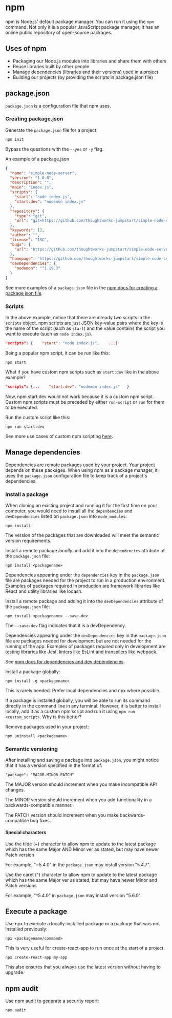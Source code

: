 # npm

npm is Node.js' default package manager. You can run it using the `npm` command.
Not only it is a popular JavaScript package manager, it has an online public repository of open-source packages.

## Uses of npm

- Packaging our Node.js modules into libraries and share them with others
- Reuse libraries built by other people
- Manage dependencies (libraries and their versions) used in a project
- Building our projects (by providing the scripts in package.json file)

## package.json

`package.json` is a configuration file that npm uses.

### Creating package.json

Generate the `package.json` file for a project:

```
npm init
```

Bypass the questions with the `--yes` or `-y` flag.

An example of a package.json

```json
{
  "name": "simple-node-server",
  "version": "1.0.0",
  "description": "",
  "main": "index.js",
  "scripts": {
    "start": "node index.js",
    "start:dev": "nodemon index.js"
  },
  "repository": {
    "type": "git",
    "url": "git+https://github.com/thoughtworks-jumpstart/simple-node-server.git"
  },
  "keywords": [],
  "author": "",
  "license": "ISC",
  "bugs": {
    "url": "https://github.com/thoughtworks-jumpstart/simple-node-server/issues"
  },
  "homepage": "https://github.com/thoughtworks-jumpstart/simple-node-server#readme",
  "devDependencies": {
    "nodemon": "^1.19.3"
  }
}
```

See more examples of a `package.json` file in the [npm docs for creating a package json file](https://docs.npmjs.com/creating-a-package-json-file).

### Scripts

In the above example, notice that there are already two scripts in the `scripts` object. npm scripts are just JSON key-value pairs where the key is the name of the script (such as `start`) and the value contains the script you want to execute (such as `node index.js`).

```json
"scripts": {    "start": "node index.js",    ...}
```

Being a popular npm script, it can be run like this:

```
npm start
```

What if you have custom npm scripts such as `start:dev` like in the above example?

```json
"scripts": {...    "start:dev": "nodemon index.js"   }
```

Now, npm start:dev would not work because it is a custom npm script. Custom npm scripts must be preceded by either `run-script` or `run` for them to be executed.

Run the custom script like this:

```
npm run start:dev
```

See more use cases of custom npm scripting [here](https://www.freecodecamp.org/news/introduction-to-npm-scripts-1dbb2ae01633/).

## Manage dependencies

Dependencies are remote packages used by your project. Your project depends on these packages. When using npm as a package manager, it uses the `package.json` configuration file to keep track of a project's dependencies.

### Install a package

When cloning an existing project and running it for the first time on your computer, you would need to install all the `dependencies` and `devDependencies` listed on `package.json` into `node_modules`:

```
npm install
```

The version of the packages that are downloaded will meet the semantic version requirements.

Install a remote package _locally_ and add it into the `dependencies` attribute of the `package.json` file:

```
npm install <packagename>
```

Dependencies appearing under the `dependencies` key in the `package.json` file are packages needed for the project to run in a production environment. Examples of packages required in production are framework libraries like React and utility libraries like lodash.

Install a remote package and adding it into the `devDependencies` attribute of the `package.json` file:

```
npm install <packagename> --save-dev
```

The `--save-dev` flag indicates that it is a devDependency.

Dependencies appearing under the `devDependencies` key in the `package.json` file are packages needed for development but are not needed for the running of the app. Examples of packages required only in development are testing libraries like Jest, linters like EsLint and transpilers like webpack.

See [npm docs for dependencies and dev dependencies](https://docs.npmjs.com/specifying-dependencies-and-devdependencies-in-a-package-json-file).

Install a package globally:

```
npm install -g <packagename>
```

This is rarely needed. Prefer local dependencies and npx where possible.

If a package is installed globally, you will be able to run its command directly in the command line in any terminal. However, it is better to install locally, add it as a custom npm script and run it using `npm run <custom_script>`. Why is this better?

Remove packages used in your project:

```
npm uninstall <packagename>
```

### Semantic versioning

After installing and saving a package into `package.json`, you might notice that it has a version specified in the format of:

```
"package": "MAJOR.MINOR.PATCH"
```

The MAJOR version should increment when you make incompatible API changes.

The MINOR version should increment when you add functionality in a backwards-compatible manner.

The PATCH version should increment when you make backwards-compatible bug fixes.

#### Special characters

Use the tilde (~) character to allow npm to update to the latest package which has the same Major AND Minor ver as stated, but may have newer Patch version

For example, "~5.4.0" in the `package.json` may install version "5.4.7".

Use the caret (^) character to allow npm to update to the latest package which has the same Major ver as stated, but may have newer Minor and Patch versions

For example, "^5.4.0" in `package.json` may install version "5.6.0".

## Execute a package

Use npx to execute a locally-installed package or a package that was not installed previously:

```
npx <packagename/command>
```

This is very useful for create-react-app to run once at the start of a project.

```
npx create-react-app my-app
```

This also ensures that you always use the latest version without having to upgrade.

## npm audit

Use npm audit to generate a security report:

```
npm audit
```
